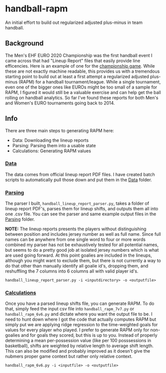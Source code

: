 # handball-rapm
An initial effort to build out regularized adjusted plus-minus in team handball.

## Background
The Men's EHF EURO 2020 Championship was the first handball event I came across that had "Lineup Report" files that easily provide line efficencies. Here is an example of one for the [championship game](https://livecache.sportresult.com/node/binaryData/HBL_PROD/HBEC20M/PDF_P65LU.PDF). While these are not exactly machine readable, this provides us with a tremendous starting point to build out at least a first attempt a regularized adjusted plus-minus (RAPM) for a handball tournament/league. While a single tournament, even one of the bigger ones like EUROs might be too small of a sample for RAPM, I figured it would still be a valuable exercise and can help get the ball rolling on handball analytics. So far I've found these reports for both Men's and Women's EURO tournaments going back to 2014.

## Info
There are three main steps to generating RAPM here:
- Data: Downloading the lineup reports
- Parsing: Parsing them into a usable state
- Calculations: Generating RAPM values

### [Data](https://github.com/nmjohnson/handball-rapm/tree/main/Data)
The data comes from official lineup report PDF files. I have created batch scripts to automatically pull those down and put them in the [Data](https://github.com/nmjohnson/handball-rapm/tree/main/Data) folder.

### [Parsing](https://github.com/nmjohnson/handball-rapm/tree/main/Parsing)
The parser I built, ```handball_lineup_report_parser.py```, takes a folder of lineup report PDF's, parses them for lineup shifts, and outputs them all into one .csv file. You can see the parser and same example output files in the [Parsing](https://github.com/nmjohnson/handball-rapm/tree/main/Parsing) folder. 

**NOTE:** The lineup reports presents the players without distinguishing between position and includes jersey number as well as full name. Since full names can be anywhere from one single word to four or more words combined my parser has not be exhaustively tested for all potential names, but seems to do a pretty good job at isolated jersey numbers which is what are used going forward. At this point goalies are included in the lineups, although you might want to exclude them, but there is not currently a way to do that other than manually identify all goalie id's, dropping them, and reshuffling the 7 columns into 6 columns all with valid player id's.

```handball_lineup_report_parser.py -i <inputdirectory> -o <outputfile>```

### [Calculations](https://github.com/nmjohnson/handball-rapm/tree/main/Calculations)
Once you have a parsed lineup shifts file, you can generate RAPM. To do that, simply feed the input csv file into ```handball_rapm_7v7.py``` or ```handball_rapm_6v6.py``` and dictate where you want the output file to be. I need to hunt down where I got the code that actually computes RAPM but simply put we are applying ridge regression to the time-weighted goals for values for every player who played. I prefer to generate RAPM only for non-goalies and for goals they scored, but this is up to you. Instead of properly determining a mean per-possession value (like per 100 posssessions in basketball), shifts are weighted by relative length to average shift length. This can also be modified and probably improved as it doesn't give the nubmers proper game context but rather only relative context.

```handball_rapm_6v6.py -i <inputfile> -o <outputfile>```
